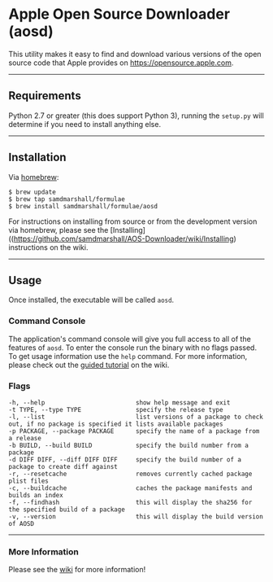 # Apple Open Source Downloader (aosd)

This utility makes it easy to find and download various versions of the open source code that Apple provides on https://opensource.apple.com.

---

## Requirements

Python 2.7 or greater (this does support Python 3), running the `setup.py` will determine if you need to install anything else.

---

## Installation

Via [homebrew](http://brew.sh):

	$ brew update
	$ brew tap samdmarshall/formulae
	$ brew install samdmarshall/formulae/aosd

For instructions on installing from source or from the development version via homebrew, please see the [Installing]((https://github.com/samdmarshall/AOS-Downloader/wiki/Installing) instructions on the wiki.

---

## Usage

Once installed, the executable will be called `aosd`.

### Command Console

The application's command console will give you full access to all of the features of `aosd`. To enter the console run the binary with no flags passed. To get usage information use the `help` command. For more information, please check out the [guided tutorial](https://github.com/samdmarshall/AOS-Downloader/wiki/Tutorial) on the wiki.

### Flags

	-h, --help                         show help message and exit
	-t TYPE, --type TYPE               specify the release type
	-l, --list                         list versions of a package to check out, if no package is specified it lists available packages
	-p PACKAGE, --package PACKAGE      specify the name of a package from a release
	-b BUILD, --build BUILD            specify the build number from a package
	-d DIFF DIFF, --diff DIFF DIFF     specify the build number of a package to create diff against
	-r, --resetcache                   removes currently cached package plist files
	-c, --buildcache                   caches the package manifests and builds an index
	-f, --findhash					   this will display the sha256 for the specified build of a package
	-v, --version					   this will display the build version of AOSD


---


### More Information

Please see the [wiki](https://github.com/samdmarshall/AOS-Downloader/wiki) for more information!